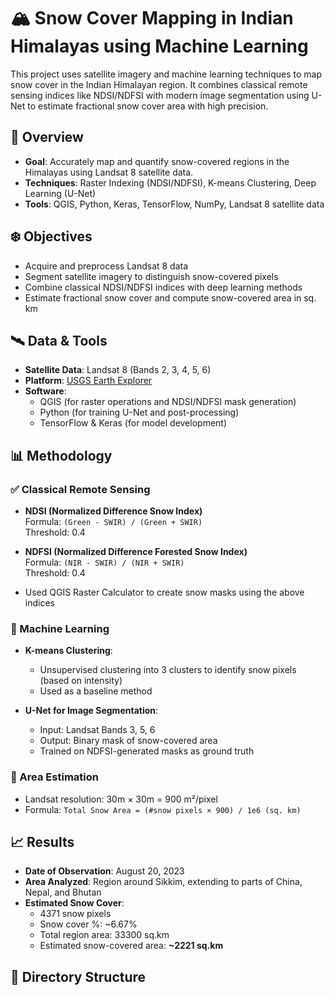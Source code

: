 # 🏔️ Snow Cover Mapping in Indian Himalayas using Machine Learning

This project uses satellite imagery and machine learning techniques to map snow cover in the Indian Himalayan region. It combines classical remote sensing indices like NDSI/NDFSI with modern image segmentation using U-Net to estimate fractional snow cover area with high precision.

## 📌 Overview

- **Goal**: Accurately map and quantify snow-covered regions in the Himalayas using Landsat 8 satellite data.
- **Techniques**: Raster Indexing (NDSI/NDFSI), K-means Clustering, Deep Learning (U-Net)
- **Tools**: QGIS, Python, Keras, TensorFlow, NumPy, Landsat 8 satellite data

## ❄️ Objectives

- Acquire and preprocess Landsat 8 data
- Segment satellite imagery to distinguish snow-covered pixels
- Combine classical NDSI/NDFSI indices with deep learning methods
- Estimate fractional snow cover and compute snow-covered area in sq. km

## 🛰️ Data & Tools

- **Satellite Data**: Landsat 8 (Bands 2, 3, 4, 5, 6)
- **Platform**: [USGS Earth Explorer](https://earthexplorer.usgs.gov/)
- **Software**:
  - QGIS (for raster operations and NDSI/NDFSI mask generation)
  - Python (for training U-Net and post-processing)
  - TensorFlow & Keras (for model development)

## 📊 Methodology

### ✅ Classical Remote Sensing

- **NDSI (Normalized Difference Snow Index)**  
  Formula: `(Green - SWIR) / (Green + SWIR)`  
  Threshold: 0.4

- **NDFSI (Normalized Difference Forested Snow Index)**  
  Formula: `(NIR - SWIR) / (NIR + SWIR)`  
  Threshold: 0.4

- Used QGIS Raster Calculator to create snow masks using the above indices

### 🧠 Machine Learning

- **K-means Clustering**:
  - Unsupervised clustering into 3 clusters to identify snow pixels (based on intensity)
  - Used as a baseline method

- **U-Net for Image Segmentation**:
  - Input: Landsat Bands 3, 5, 6
  - Output: Binary mask of snow-covered area
  - Trained on NDFSI-generated masks as ground truth

### 📐 Area Estimation

- Landsat resolution: 30m × 30m = 900 m²/pixel
- Formula: `Total Snow Area = (#snow pixels × 900) / 1e6 (sq. km)`

## 📈 Results

- **Date of Observation**: August 20, 2023
- **Area Analyzed**: Region around Sikkim, extending to parts of China, Nepal, and Bhutan
- **Estimated Snow Cover**:  
  - 4371 snow pixels  
  - Snow cover %: ~6.67%  
  - Total region area: 33300 sq.km  
  - Estimated snow-covered area: **~2221 sq.km**

## 📁 Directory Structure

